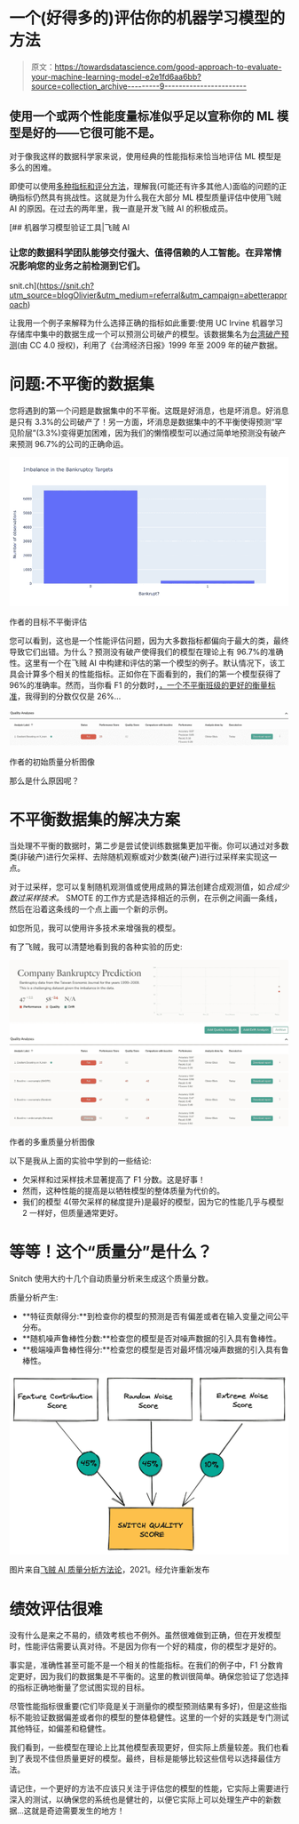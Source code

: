 # 一个(好得多的)评估你的机器学习模型的方法

> 原文：<https://towardsdatascience.com/good-approach-to-evaluate-your-machine-learning-model-e2e1fd6aa6bb?source=collection_archive---------9----------------------->

## 使用一个或两个性能度量标准似乎足以宣称你的 ML 模型是好的——它很可能不是。

对于像我这样的数据科学家来说，使用经典的性能指标来恰当地评估 ML 模型是多么的困难。

即使可以使用[多种指标和评分方法](https://scikit-learn.org/stable/modules/model_evaluation.html)，理解我(可能还有许多其他人)面临的问题的正确指标仍然具有挑战性。这就是为什么我在大部分 ML 模型质量评估中使用飞贼 AI 的原因。在过去的两年里，我一直是开发飞贼 AI 的积极成员。

[](https://snit.ch?utm_source=blogOlivier&utm_medium=referral&utm_campaign=abetterapproach) [## 机器学习模型验证工具|飞贼 AI

### 让您的数据科学团队能够交付强大、值得信赖的人工智能。在异常情况影响您的业务之前检测到它们。

snit.ch](https://snit.ch?utm_source=blogOlivier&utm_medium=referral&utm_campaign=abetterapproach) 

让我用一个例子来解释为什么选择正确的指标如此重要:使用 UC Irvine 机器学习存储库中集中的数据生成一个可以预测公司破产的模型。该数据集名为[台湾破产预测](https://archive-beta.ics.uci.edu/ml/datasets/taiwanese+bankruptcy+prediction)(由 CC 4.0 授权)，利用了《台湾经济日报》1999 年至 2009 年的破产数据。

# 问题:不平衡的数据集

您将遇到的第一个问题是数据集中的不平衡。这既是好消息，也是坏消息。好消息是只有 3.3%的公司破产了！另一方面，坏消息是数据集中的不平衡使得预测“罕见阶层”(3.3%)变得更加困难，因为我们的懒惰模型可以通过简单地预测没有破产来预测 96.7%的公司的正确命运。

![](img/ffae8591c3f7f01356764582565e0605.png)

作者的目标不平衡评估

您可以看到，这也是一个性能评估问题，因为大多数指标都偏向于最大的类，最终导致它们出错。为什么？预测没有破产使得我们的模型在理论上有 96.7%的准确性。这里有一个在飞贼 AI 中构建和评估的第一个模型的例子。默认情况下，该工具会计算多个相关的性能指标。正如你在下面看到的，我们的第一个模型获得了 96%的准确率。然而，当你看 F1 的分数时，[，一个不平衡班级的更好的衡量标准](https://peltarion.com/knowledge-center/documentation/evaluation-view/measure-performance-when-working-with-imbalanced-data)，我得到的分数仅仅是 26%…

![](img/7673c87ca6c1f20fbcdb16ad86442a15.png)

作者的初始质量分析图像

那么是什么原因呢？

# 不平衡数据集的解决方案

当处理不平衡的数据时，第二步是尝试使训练数据集更加平衡。你可以通过对多数类(非破产)进行欠采样、去除随机观察或对少数类(破产)进行过采样来实现这一点。

对于过采样，您可以复制随机观测值或使用成熟的算法创建合成观测值，如*合成少数过采样技术。* SMOTE 的工作方式是选择相近的示例，在示例之间画一条线，然后在沿着这条线的一个点上画一个新的示例。

如您所见，我可以使用许多技术来增强我的模型。

有了飞贼，我可以清楚地看到我的各种实验的历史:

![](img/1007d3e0b6511729141d8fef76dcef9e.png)

作者的多重质量分析图像

以下是我从上面的实验中学到的一些结论:

*   欠采样和过采样技术显著提高了 F1 分数。这是好事！
*   然而，这种性能的提高是以牺牲模型的整体质量为代价的。
*   我们的模型 4(带欠采样的梯度提升)是最好的模型，因为它的性能几乎与模型 2 一样好，但质量通常更好。

# 等等！这个“质量分”是什么？

Snitch 使用大约十几个自动质量分析来生成这个质量分数。

质量分析产生:

*   **特征贡献得分:**到检查你的模型的预测是否有偏差或者在输入变量之间公平分布。
*   **随机噪声鲁棒性分数:**检查您的模型是否对噪声数据的引入具有鲁棒性。
*   **极端噪声鲁棒性得分:**检查您的模型是否对最坏情况噪声数据的引入具有鲁棒性。

![](img/d4ed58933557c81f4f9325ec8c4bd295.png)

图片来自[飞贼 AI 质量分析方法论](https://help.snit.ch/article/19-quality-analysis)，2021。经允许重新发布

# 绩效评估很难

没有什么是来之不易的，绩效考核也不例外。虽然很难做到正确，但在开发模型时，性能评估需要认真对待。不是因为你有一个好的精度，你的模型才是好的。

事实是，准确性甚至可能不是一个相关的性能指标。在我们的例子中，F1 分数肯定更好，因为我们的数据集是不平衡的。这里的教训很简单。确保您验证了您选择的指标正确地衡量了您试图实现的目标。

尽管性能指标很重要(它们毕竟是关于测量你的模型预测结果有多好)，但是这些指标不能验证数据偏差或者你的模型的整体稳健性。这里的一个好的实践是专门测试其他特征，如偏差和稳健性。

我们看到，一些模型在理论上比其他模型表现更好，但实际上质量较差。我们也看到了表现不佳但质量更好的模型。最终，目标是能够比较这些信号以选择最佳方法。

请记住，一个更好的方法不应该只关注于评估您的模型的性能，它实际上需要进行深入的测试，以确保您的系统也是健壮的，以便它实际上可以处理生产中的新数据…这就是奇迹需要发生的地方！
